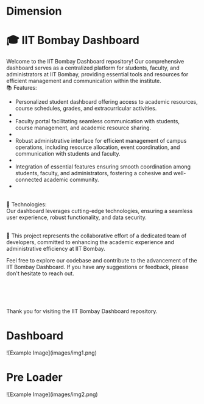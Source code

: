 # Dimension
<h1>🎓 IIT Bombay Dashboard</h1>

Welcome to the IIT Bombay Dashboard repository! Our comprehensive dashboard serves as a centralized platform for students, faculty, and administrators at IIT Bombay, providing essential tools and resources for efficient management and communication within the institute.
<br>
📚 Features:
<br>
- Personalized student dashboard offering access to academic resources, course schedules, grades, and extracurricular activities.
- <br>
- Faculty portal facilitating seamless communication with students, course management, and academic resource sharing.
- <br>
- Robust administrative interface for efficient management of campus operations, including resource allocation, event coordination, and communication with students and faculty.
- <br>
- Integration of essential features ensuring smooth coordination among students, faculty, and administrators, fostering a cohesive and well-connected academic community.
- <br>
<br>
🚀 Technologies:
<br>
Our dashboard leverages cutting-edge technologies, ensuring a seamless user experience, robust functionality, and data security.
<br>
<br>

👥 This project represents the collaborative effort of a dedicated team of developers, committed to enhancing the academic experience and administrative efficiency at IIT Bombay.
<br>

Feel free to explore our codebase and contribute to the advancement of the IIT Bombay Dashboard. If you have any suggestions or feedback, please don't hesitate to reach out.
<br>

<br>
<br>
<br>
<br>
Thank you for visiting the IIT Bombay Dashboard repository.
<h1> Dashboard </h1>
![Example Image](images/img1.png)
<h1> Pre Loader </h1>
![Example Image](images/img2.png)

